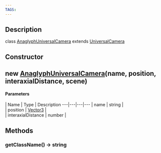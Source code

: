 ```yaml
---
TAGS:
---
```

## Description

class [AnaglyphUniversalCamera](/classes/3.0/AnaglyphUniversalCamera) extends [UniversalCamera](/classes/3.0/UniversalCamera)



## Constructor

## new [AnaglyphUniversalCamera](/classes/3.0/AnaglyphUniversalCamera)(name, position, interaxialDistance, scene)



#### Parameters
 | Name | Type | Description
---|---|---|---
 | name | string |   
 | position | [Vector3](/classes/3.0/Vector3) |   
 | interaxialDistance | number |   
## Methods

### getClassName() &rarr; string



